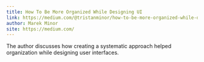 ```yaml
---
title: How To Be More Organized While Designing UI
link: https://medium.com/@tristanminor/how-to-be-more-organized-while-designing-ui-90d2d69cfb4f#.4llnsgxof
author: Marek Minor
site: https://medium.com/
---
```


The author discusses how creating a systematic approach helped organization while designing user interfaces.